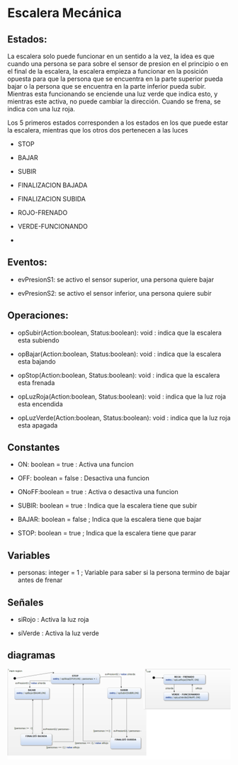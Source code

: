<h1 id="escalera-mecánica">Escalera Mecánica</h1>
<h2>Estados: </h2>
<p> La escalera solo puede funcionar en un sentido a la vez, la idea es que cuando una persona se para sobre el sensor de presion en el principio o en el final de la escalera, la escalera empieza a funcionar en la posición opuesta para que la persona que se encuentra en la parte superior pueda bajar o la persona que se encuentra en la parte inferior pueda subir. Mientras esta funcionando se enciende una luz verde que indica esto, y mientras este activa, no puede cambiar la dirección. Cuando se frena, se indica con una luz roja. </p>
<p> Los 5 primeros estados corresponden a los estados en los que puede estar la escalera, mientras que los otros dos pertenecen a las luces </p>
<ul>
<li>
<p>STOP</p>
</li>
<li>
<p>BAJAR</p>
</li>
<li>
<p>SUBIR</p>
</li>
<li>
<p>FINALIZACION BAJADA</p>
</li>
<li>
<p>FINALIZACION SUBIDA</p>
</li>
<li>
<p>ROJO-FRENADO</p>
</li>
<li>
<p>VERDE-FUNCIONANDO</p>
</li>
<li>
</ul>

<h2>Eventos:</h2>
<ul>
<li>
<p> evPresionS1: se activo el sensor superior, una persona quiere bajar</p>
</li>
<li>
<p> evPresionS2: se activo el sensor inferior, una persona quiere subir</p>
</li>
</ul>

<h2> Operaciones:</h2>
<ul>
<li>
<p> opSubir(Action:boolean, Status:boolean): void : indica que la escalera esta subiendo   </p>
</li>
<li>
<p> opBajar(Action:boolean, Status:boolean): void : indica que la escalera esta bajando</p>
</li>
<li>
<p> opStop(Action:boolean, Status:boolean): void : indica que la escalera esta frenada </p>
</li>
<li>
<p> opLuzRoja(Action:boolean, Status:boolean): void : indica que la luz roja esta encendida </p>
</li>
<li>
<p> opLuzVerde(Action:boolean, Status:boolean): void : indica que la luz roja esta apagada</p>
</li>
</ul>


<h2 id="constantes">Constantes</h2>
<ul>
<li>
<p> ON: boolean = true : Activa una funcion</p>
</li>
<li>
<p> OFF: boolean = false : Desactiva una funcion</p>
</li>
<li>
<p> ONoFF:boolean = true : Activa o desactiva una funcion</p>
</li>

<li>
<p> SUBIR: boolean = true : Indica que la escalera tiene que subir</p>
</li>
<li>
<p> BAJAR: boolean = false ; Indica que la escalera  tiene que bajar</p>
</li>
<li>
<p> STOP: boolean = true ; Indica que la escalera  tiene que parar</p>
</li>
</ul>
<h2 >Variables</h2>
<ul>
<li> personas: integer = 1 ; Variable para saber si la persona termino de bajar antes de frenar</li>
</ul>

<h2 >Señales</h2>
<ul>
<li>
<p> siRojo : Activa la luz roja</p>
</li>
<li>
<p> siVerde : Activa la luz verde</p>
</li>
</ul>
<h2 id="capturas-de-los-diagramas">diagramas</h2>

<p><strong><img src="https://github.com/mechanix97/TPs-cursadagrupo01/blob/master/TP1/EscaleraMecanica/EscaleraMecanica.png" alt=""></strong></p>


